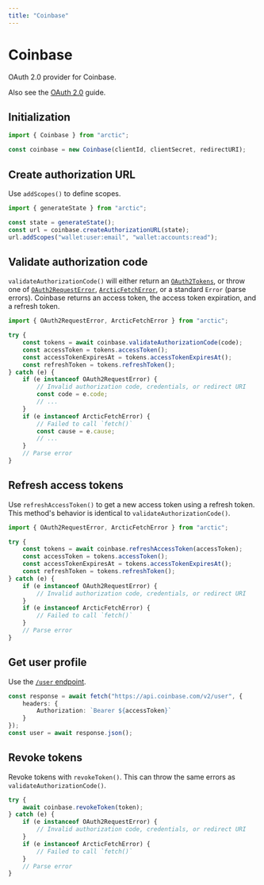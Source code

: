 ```yaml
---
title: "Coinbase"
---
```


# Coinbase

OAuth 2.0 provider for Coinbase.

Also see the [OAuth 2.0](/guides/oauth2) guide.

## Initialization

```ts
import { Coinbase } from "arctic";

const coinbase = new Coinbase(clientId, clientSecret, redirectURI);
```

## Create authorization URL

Use `addScopes()` to define scopes.

```ts
import { generateState } from "arctic";

const state = generateState();
const url = coinbase.createAuthorizationURL(state);
url.addScopes("wallet:user:email", "wallet:accounts:read");
```

## Validate authorization code

`validateAuthorizationCode()` will either return an [`OAuth2Tokens`](/reference/OAuth2Tokens), or throw one of [`OAuth2RequestError`](/reference/OAuth2RequestError), [`ArcticFetchError`](/reference/ArcticFetchError), or a standard `Error` (parse errors). Coinbase returns an access token, the access token expiration, and a refresh token.

```ts
import { OAuth2RequestError, ArcticFetchError } from "arctic";

try {
	const tokens = await coinbase.validateAuthorizationCode(code);
	const accessToken = tokens.accessToken();
	const accessTokenExpiresAt = tokens.accessTokenExpiresAt();
	const refreshToken = tokens.refreshToken();
} catch (e) {
	if (e instanceof OAuth2RequestError) {
		// Invalid authorization code, credentials, or redirect URI
		const code = e.code;
		// ...
	}
	if (e instanceof ArcticFetchError) {
		// Failed to call `fetch()`
		const cause = e.cause;
		// ...
	}
	// Parse error
}
```

## Refresh access tokens

Use `refreshAccessToken()` to get a new access token using a refresh token. This method's behavior is identical to `validateAuthorizationCode()`.

```ts
import { OAuth2RequestError, ArcticFetchError } from "arctic";

try {
	const tokens = await coinbase.refreshAccessToken(accessToken);
	const accessToken = tokens.accessToken();
	const accessTokenExpiresAt = tokens.accessTokenExpiresAt();
	const refreshToken = tokens.refreshToken();
} catch (e) {
	if (e instanceof OAuth2RequestError) {
		// Invalid authorization code, credentials, or redirect URI
	}
	if (e instanceof ArcticFetchError) {
		// Failed to call `fetch()`
	}
	// Parse error
}
```

## Get user profile

Use the [`/user` endpoint](https://docs.cloud.coinbase.com/sign-in-with-coinbase/docs/api-users#show-current-user).

```ts
const response = await fetch("https://api.coinbase.com/v2/user", {
	headers: {
		Authorization: `Bearer ${accessToken}`
	}
});
const user = await response.json();
```

## Revoke tokens

Revoke tokens with `revokeToken()`. This can throw the same errors as `validateAuthorizationCode()`.

```ts
try {
	await coinbase.revokeToken(token);
} catch (e) {
	if (e instanceof OAuth2RequestError) {
		// Invalid authorization code, credentials, or redirect URI
	}
	if (e instanceof ArcticFetchError) {
		// Failed to call `fetch()`
	}
	// Parse error
}
```
